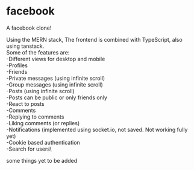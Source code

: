 # facebook
A facebook clone!

Using the MERN stack, The frontend is combined with TypeScript, also using tanstack.\
Some of the features are:\
-Different views for desktop and mobile\
-Profiles\
-Friends\
-Private messages (using infinite scroll)\
-Group messages (using infinite scroll)\
-Posts (using infinite scroll)\
-Posts can be public or only friends only\
-React to posts\
-Comments\
-Replying to comments\
-Liking comments (or replies)\
-Notifications (implemented using socket.io, not saved. Not working fully yet)\
-Cookie based authentication\
-Search for users\

some things yet to be added
